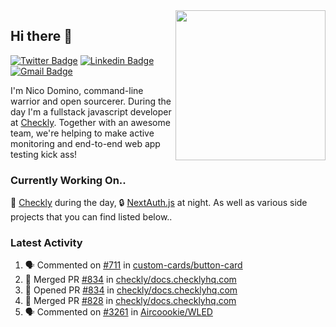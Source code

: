 <img align="right" src="https://user-images.githubusercontent.com/7415984/172472491-91b16eac-fa22-4ecf-92df-d687139fd1f9.gif" width="240" />

## Hi there 👋

[![Twitter Badge](https://img.shields.io/badge/-@ndom91-1ca0f1?style=flat-square&labelColor=1ca0f1&logo=twitter&logoColor=white&link=https://twitter.com/ndom91)](https://twitter.com/ndom91) [![Linkedin Badge](https://img.shields.io/badge/-ndom91-blue?style=flat-square&logo=Linkedin&logoColor=white&link=https://www.linkedin.com/in/ndom91/)](https://www.linkedin.com/in/ndom91/) [![Gmail Badge](https://img.shields.io/badge/-yo@ndo.dev-c14438?style=flat-square&logo=mail.ru&logoColor=white&link=mailto:yo@ndo.dev)](mailto:yo@ndo.dev)

I'm Nico Domino, command-line warrior and open sourcerer. During the day I'm a fullstack javascript developer at [Checkly](https://checklyhq.com). Together with an awesome team, we're helping to make active monitoring and end-to-end web app testing kick ass!

### Currently Working On..

🦝 [Checkly](https://checklyhq.com) during the day, 🔒 [NextAuth.js](https://github.com/nextauthjs/next-auth) at night. As well as various side projects that you can find listed below..

<!--START_SECTION_PROFILE_VIEWS:readme-info-->
<!--END_SECTION_PROFILE_VIEWS:readme-info-->

<!--START_SECTION_DAILY_COMMIT:readme-info-->
<!--END_SECTION_DAILY_COMMIT:readme-info-->

<!--START_SECTION_WEEKLY_COMMIT:readme-info-->
<!--END_SECTION_WEEKLY_COMMIT:readme-info-->

### Latest Activity

<!--START_SECTION:activity-->
1. 🗣 Commented on [#711](https://github.com/custom-cards/button-card/issues/711) in [custom-cards/button-card](https://github.com/custom-cards/button-card)
2. 🎉 Merged PR [#834](https://github.com/checkly/docs.checklyhq.com/pull/834) in [checkly/docs.checklyhq.com](https://github.com/checkly/docs.checklyhq.com)
3. 💪 Opened PR [#834](https://github.com/checkly/docs.checklyhq.com/pull/834) in [checkly/docs.checklyhq.com](https://github.com/checkly/docs.checklyhq.com)
4. 🎉 Merged PR [#828](https://github.com/checkly/docs.checklyhq.com/pull/828) in [checkly/docs.checklyhq.com](https://github.com/checkly/docs.checklyhq.com)
5. 🗣 Commented on [#3261](https://github.com/Aircoookie/WLED/issues/3261) in [Aircoookie/WLED](https://github.com/Aircoookie/WLED)
<!--END_SECTION:activity-->
